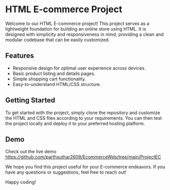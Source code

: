 # HTML E-commerce Project

Welcome to our HTML E-commerce project! This project serves as a lightweight foundation for building an online store using HTML. It is designed with simplicity and responsiveness in mind, providing a clean and modular codebase that can be easily customized.

## Features

- Responsive design for optimal user experience across devices.
- Basic product listing and details pages.
- Simple shopping cart functionality.
- Easy-to-understand HTML/CSS structure.

## Getting Started

To get started with the project, simply clone the repository and customize the HTML and CSS files according to your requirements. You can then test the project locally and deploy it to your preferred hosting platform.

## Demo

Check out the live demo https://github.com/parthsuthar2609/EcommerceWeb/tree/main/ProjectEC

We hope you find this project useful for your E-commerce endeavors. If you have any questions or suggestions, feel free to reach out!

Happy coding!

